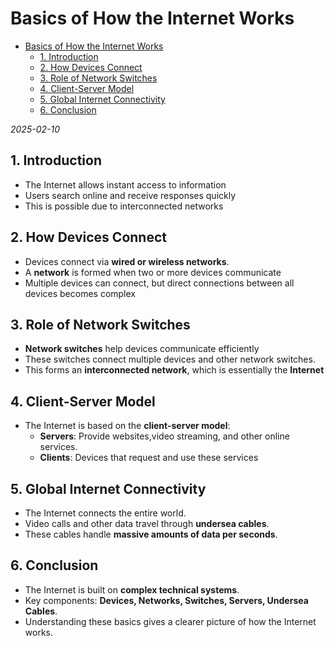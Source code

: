 # Basics of How the Internet Works

<!--toc:start-->

- [Basics of How the Internet Works](#basics-of-how-the-internet-works)
  - [1. Introduction](#1-introduction)
  - [2. How Devices Connect](#2-how-devices-connect)
  - [3. Role of Network Switches](#3-role-of-network-switches)
  - [4. Client-Server Model](#4-client-server-model)
  - [5. Global Internet Connectivity](#5-global-internet-connectivity)
  - [6. Conclusion](#6-conclusion)
  <!--toc:end-->

_2025-02-10_

## 1. Introduction

- The Internet allows instant access to information
- Users search online and receive responses quickly
- This is possible due to interconnected networks

## 2. How Devices Connect

- Devices connect via **wired or wireless networks**.
- A **network** is formed when two or more devices communicate
- Multiple devices can connect, but direct connections between all devices becomes complex

## 3. Role of Network Switches

- **Network switches** help devices communicate efficiently
- These switches connect multiple devices and other network switches.
- This forms an **interconnected network**, which is essentially the **Internet**

## 4. Client-Server Model

- The Internet is based on the **client-server model**:
  - **Servers**: Provide websites,video streaming, and other online services.
  - **Clients**: Devices that request and use these services

## 5. Global Internet Connectivity

- The Internet connects the entire world.
- Video calls and other data travel through **undersea cables**.
- These cables handle **massive amounts of data per seconds**.

## 6. Conclusion

- The Internet is built on **complex technical systems**.
- Key components: **Devices, Networks, Switches, Servers, Undersea Cables**.
- Understanding these basics gives a clearer picture of how the Internet works.
